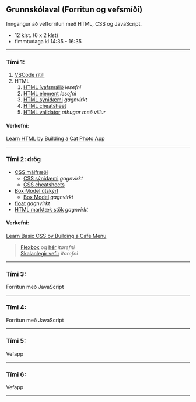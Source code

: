 ## Grunnskólaval (Forritun og vefsmíði)

Inngangur að vefforritun með HTML, CSS og JavaScript.

- 12 klst. (6 x 2 klst)
- fimmtudaga kl 14:35 - 16:35 

---

### Tími 1: 
1. [VSCode ritill](https://code.visualstudio.com/)
1. HTML
   1. [HTML ívafsmálið](https://bok.vefforritun.is/03.html) _lesefni_
   1. [HTML element](https://bok.vefforritun.is/04.element) _lesefni_
   1. [HTML sýnidæmi](https://www.w3schools.com/html/html_basic.asp) _gagnvirkt_
   1. [HTML cheatsheet](https://www.codecademy.com/learn/learn-html/modules/learn-html-elements/cheatsheet)
   1. [HTML validator](https://validator.w3.org/#validate_by_input) _athugar með villur_
   
#### Verkefni:
[Learn HTML by Building a Cat Photo App](https://www.freecodecamp.org/learn/2022/responsive-web-design/learn-html-by-building-a-cat-photo-app/step-1)



<!--
[Fyrirlestur — HTML Element](https://github.com/vefforritun/vef1-2023/blob/main/namsefni/03.html-element/1.html-element.md)

> [töflur, listar og form](https://bok.vefforritun.is/05.toflur-listar-form.html) _ítarefni_
-->

---

### Tími 2: drög

- [CSS málfræði](https://github.com/vefforritun/book/blob/main/chapters/10.css-malfraedi.md)
   - [CSS sýnidæmi](https://www.w3schools.com/w3css/default.asp) _gagnvirkt_
   - [CSS cheatsheets](https://www.codecademy.com/learn/learn-css/modules/learn-css-selectors-visual-rules/cheatsheet)
- [Box Model útskýrt](https://github.com/vefforritun/book/blob/main/chapters/11.css-box-model.md)
   - [Box Model](https://www.w3schools.com/css/css_boxmodel.asp) _gagnvirkt_
- [float](https://www.w3schools.com/css/css_float.asp) _gagnvirkt_
- [HTML marktæk stök](https://www.w3schools.com/html/html5_semantic_elements.asp) _gagnvirkt_

#### Verkefni:
[Learn Basic CSS by Building a Cafe Menu](https://www.freecodecamp.org/learn/2022/responsive-web-design/learn-basic-css-by-building-a-cafe-menu/step-1)

> [Flexbox](https://bok.vefforritun.is/17.css-flexbox.html) og [hér](https://css-tricks.com/snippets/css/a-guide-to-flexbox/)  _ítarefni_ <br>
> [Skalanlegir vefir](https://bok.vefforritun.is/18.skalanlegir) _ítarefni_

<!--
CSS yfirlit: https://github.com/vefforritun/vef1-2023/blob/main/vikur/vika-03.md
-->

---

### Tími 3: 
Forritun með JavaScript

<!--
- [W3schools](https://www.w3schools.com/js/)
   - [æfingar](https://www.w3schools.com/js/exercise_js.asp)
- [Cheatsheeets / Learn JavaScript Basics (coedcademy)](https://www.codecademy.com/learn/paths/create-video-games-with-phaser/tracks/game-dev-learn-javascript-basics/modules/game-dev-learn-javascript-basics/cheatsheet)
- [The JavaSript Survival Guide](https://www.youtube.com/watch?v=9emXNzqCKyg) myndband
- [JavaScript Tutorial for Beginners: Learn JavaScript in 1 Hour](https://www.youtube.com/watch?v=W6NZfCO5SIk) myndband
-->

---

### Tími 4:
Forritun  með JavaScript

<!--
https://www.codecademy.com/learn/introduction-to-javascript
-->

---

### Tími 5:
Vefapp
<!--
1. Github (geymsla og vefhýsing) 
   1. [Búa til reikning](https://youtu.be/ovCRBERA1NQ) á Github.com
   1. [Búa til repository](https://www.youtube.com/watch?v=HhfPWwz8lVA&ab_channel=RichMcCue)  _hakaðu líka í README file reitinn_
   1. [Að hýsa vefsíðu á Github](https://pages.github.com/)
-->

<!--
- [Google fonts](https://fonts.google.com/), [Getting started](https://developers.google.com/fonts/docs/getting_started)
- [icons](https://fonts.google.com/icons?selected=Material+Icons:assignment) `<link href="https://fonts.googleapis.com/icon?family=Material+Icons" rel="stylesheet">` 
-->

---

### Tími 6:
Vefapp

---

<!-- 
Ítarefni: 
- [Bókin um vefforritun](https://bok.vefforritun.is/)
- [Google Chrome Developer Tools Crash Course](https://www.youtube.com/watch?v=x4q86IjJFag)
- [Vefgrunnur](https://vefgrunnur.github.io/)  
- https://github.com/vefforritun/vef1-2023
- [freeCodeCamp æfingar/projects](https://www.freecodecamp.org/learn/2022/responsive-web-design/)
-->

